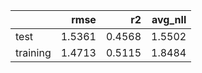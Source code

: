 |          |   rmse |     r2 |   avg_nll |
|:---------|-------:|-------:|----------:|
| test     | 1.5361 | 0.4568 |    1.5502 |
| training | 1.4713 | 0.5115 |    1.8484 |
